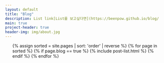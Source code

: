```yaml
---
layout: default
title: "Blog"
description: List link[List를 보고싶다면](https://beenpow.github.io/blog/)
main: true
project-header: true
header-img: img/about.jpg
---
```


<ul class="catalogue">
{% assign sorted = site.pages | sort: 'order' | reverse %}
{% for page in sorted %}
{% if page.blog == true %}
{% include post-list.html %}
{% endif %}
{% endfor %}
</ul>
